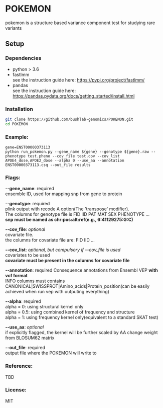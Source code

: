 # POKEMON
pokemon is a structure based variance component test for studying rare variants

## Setup
### Dependencies
- python > 3.6  
- fastlmm  
see the instruction guide here: https://pypi.org/project/fastlmm/
- pandas  
see the instruction guide here: https://pandas.pydata.org/docs/getting_started/install.html  

### Installation
```bash
git clone https://github.com/bushlab-genomics/POKEMON.git  
cd POKEMON 
```
### Example:
```
gene=ENST00000373113
python run_pokemon.py --gene_name ${gene} --genotype ${gene}.raw --phenotype test.pheno --cov_file test.cov --cov_list APOE4_dose,APOE2_dose --alpha 0 --use_aa --annotation ENST00000373113.csq --out_file results
```
### Flags:
**--gene_name**: required  
   ensemble ID, used for mapping snp from gene to protein  
   
**--genotype**: required  
   plink output with recode A option(The 'transpose' modifier).    
   The columns for genotype file is FID IID PAT MAT SEX PHENOTYPE <snp1> ... <snp2>    
   **snp must be named as chr:pos:alt:ref(e.g., 6:41129275:G:C)**  
   
**--cov_file**:  *optional*  
  covariate file.  
  the columns for covariate file are: FID IID <cov1> ... <cov2> 
   
**--cov_list**: *optional, but compulsory if --cov_file is used*  
  covariates to be used  
  **covariate must be present in the columns for covariate file**  
   
**--annotation**: required
  Consequence annotations from Ensembl VEP __with vcf format__  
  INFO columns must contains CANONICAL|SWISSPROT|Amino_acids|Protein_position(can be easily achieved when run vep with outputing everything)  

**--alpha**:  required  
  alpha = 0: using structural kernel only  
  alpha = 0.5: using combined kernel of frequency and structure  
  alpha = 1: using frequency kernel only(equivalent to a standard SKAT test)  

**--use_aa**: *optional*  
  if explicitly flagged, the kernel will be further scaled by AA change weight from BLOSUM62 matrix  
  
**--out_file**: required  
  output file where the POKEMON will write to  

### Reference:  
TBD  

### License:  
MIT  
